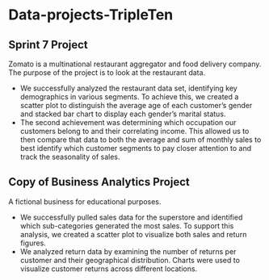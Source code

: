 # Data-projects-TripleTen

## Sprint 7 Project

Zomato is a multinational restaurant aggregator and food delivery company. The purpose of the project is to look at the restaurant data.
* We successfully analyzed the restaurant data set, identifying key demographics in various segments. To achieve this, we created a scatter plot to distinguish the average age of each customer’s gender and stacked bar chart to display each gender’s marital status.
* The second achievement was determining which occupation our customers belong to and their correlating income. This allowed us to then compare that data to both the average and sum of monthly sales to best identify which customer segments to pay closer attention to and track the seasonality of sales.

## Copy of Business Analytics Project

A fictional business for educational purposes.
*	We successfully pulled sales data for the superstore and identified which sub-categories generated the most sales. To support this analysis, we created a scatter plot to visualize both sales and return figures.
*	We analyzed return data by examining the number of returns per customer and their geographical distribution. Charts were used to visualize customer returns across different locations.
